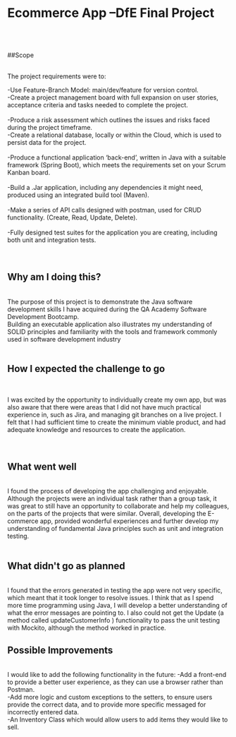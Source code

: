# Ecommerce App –DfE Final Project 
<br /> 
<br /> 

<br /> 
##Scope <br /> 
<br /> 
  
The project requirements were to:  

  
-Use Feature-Branch Model: main/dev/feature for version control. <br /> 
-Create a project management board with full expansion on user stories, acceptance criteria and tasks needed to complete the project.<br />  
-Produce a risk assessment which outlines the issues and risks faced during the project timeframe. <br /> 
-Create a relational database, locally or within the Cloud, which is used to persist data for the project. <br />   
-Produce a functional application ‘back-end’, written in Java with a suitable framework (Spring Boot), which meets the requirements set on your Scrum Kanban board.<br />  
-Build a .Jar  application, including any dependencies it might need, produced using an integrated build tool (Maven). <br />  
-Make a series of API calls designed with postman, used for CRUD functionality. (Create, Read, Update, Delete). <br />  
-Fully designed test suites for the application you are creating, including both unit and integration tests. <br /> 
<br /> 
<br /> 

## Why am I doing this? <br /> 
<br /> 
The purpose of this project is to demonstrate the Java software development skills I have acquired during the QA Academy Software Development Bootcamp.<br />  
Building an executable application also illustrates my understanding of SOLID principles and familiarity with the tools and framework commonly used in software development industry<br /> 
<br /> 

## How I expected the challenge to go<br /> 
<br /> 

I was excited by the opportunity to individually create my own app, but was also aware that there were areas that I did not have much practical experience in, 
such as Jira, and managing git branches on a live project. I felt that I had sufficient time to create the minimum viable product, and had adequate knowledge and resources to create the application.<br />     
<br /> 

## What went well<br /> 
<br /> 
I found the process of developing the app challenging and enjoyable. Although the projects were an individual task rather than a group task, it was great to still have an opportunity to collaborate and help my colleagues,<br /> 
on the parts of the projects that were similar. Overall, developing the E-commerce app, provided wonderful experiences and further develop my understanding of fundamental Java principles such as unit and integration testing. <br /> 
<br /> 

## What didn't go as planned<br /> 
<br /> 
I found that the errors generated in testing the app were not very specific, which meant that it took longer to resolve issues. 
I think that as I spend more time programming using Java, I will develop a better understanding of what the error messages are pointing to. 
I also could not get the Update (a method called updateCustomerInfo ) functionality to pass the unit testing with Mockito, although the method worked in practice.  
<br /> 

## Possible Improvements<br /> 
<br /> 
I would like to add the following functionality in the future: 
-Add a front-end to provide a better user experience, as they can use a browser rather than Postman.<br /> 
-Add more logic and custom exceptions to the setters, to ensure users provide the correct data, and to provide more specific messaged for incorrectly entered data.<br /> 
-An Inventory Class which would allow users to add items they would like to sell.<br /> 
<br /> 
